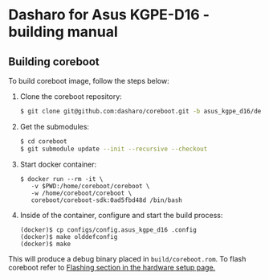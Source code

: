 # Dasharo for Asus KGPE-D16 - building manual

## Building coreboot

To build coreboot image, follow the steps below:

1. Clone the coreboot repository:

    ```bash
    $ git clone git@github.com:dasharo/coreboot.git -b asus_kgpe_d16/develop
    ```

2. Get the submodules:

    ```bash
    $ cd coreboot
    $ git submodule update --init --recursive --checkout
    ```

3. Start docker container:

    ```
    $ docker run --rm -it \
       -v $PWD:/home/coreboot/coreboot \
       -w /home/coreboot/coreboot \
       coreboot/coreboot-sdk:0ad5fbd48d /bin/bash
    ```

4. Inside of the container, configure and start the build process:

    ```
    (docker)$ cp configs/config.asus_kgpe_d16 .config
    (docker)$ make olddefconfig
    (docker)$ make
    ```

This will produce a debug binary placed in `build/coreboot.rom`. To flash
coreboot refer to [Flashing section in the hardware setup page.](setup.md#flashing)
